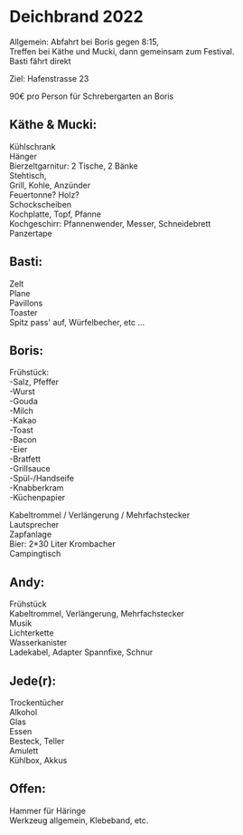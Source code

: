 # Deichbrand 2022

Allgemein:
Abfahrt bei Boris gegen 8:15,  
Treffen bei Käthe und Mucki, dann gemeinsam zum Festival.  
Basti fährt direkt

Ziel: Hafenstrasse 23

90€ pro Person für Schrebergarten an Boris

## Käthe & Mucki:

Kühlschrank  
Hänger  
Bierzeltgarnitur: 2 Tische, 2 Bänke  
Stehtisch,  
Grill, Kohle, Anzünder  
Feuertonne? Holz?  
Schockscheiben  
Kochplatte, Topf, Pfanne  
Kochgeschirr: Pfannenwender, Messer, Schneidebrett  
Panzertape

## Basti:

Zelt  
Plane  
Pavillons  
Toaster  
Spitz pass' auf, Würfelbecher, etc ...

## Boris:

Frühstück:  
 -Salz, Pfeffer  
 -Wurst  
 -Gouda  
 -Milch  
 -Kakao  
 -Toast  
 -Bacon  
 -Eier  
 -Bratfett  
 -Grillsauce  
 -Spül-/Handseife  
 -Knabberkram  
 -Küchenpapier

Kabeltrommel / Verlängerung / Mehrfachstecker  
Lautsprecher  
Zapfanlage  
Bier: 2\*30 Liter Krombacher  
Campingtisch

## Andy:

Frühstück  
Kabeltrommel, Verlängerung, Mehrfachstecker  
Musik  
Lichterkette  
Wasserkanister  
Ladekabel, Adapter
Spannfixe, Schnur

## Jede(r):

Trockentücher  
Alkohol  
Glas  
Essen  
Besteck, Teller  
Amulett  
Kühlbox, Akkus

## Offen:

Hammer für Häringe  
Werkzeug allgemein, Klebeband, etc.
